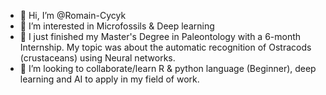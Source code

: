 - 👋 Hi, I’m @Romain-Cycyk
- 👀 I’m interested in Microfossils & Deep learning
- 🌱 I just finished my Master's Degree in Paleontology with a 6-month Internship. My topic was about the automatic recognition of Ostracods (crustaceans) using Neural networks.
- 💞️ I’m looking to collaborate/learn R & python language (Beginner), deep learning and AI to apply in my field of work.
<!---
- 📫 How to reach me ...
--->
<!---
Romain-Cycyk/Romain-Cycyk is a ✨ special ✨ repository because its `README.md` (this file) appears on your GitHub profile.
You can click the Preview link to take a look at your changes.
--->
